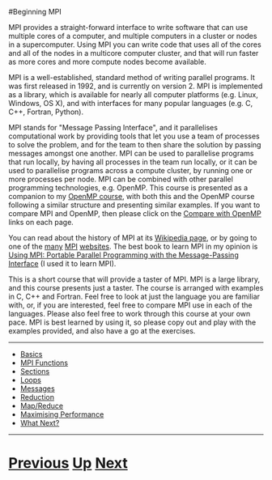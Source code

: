 #Beginning MPI

MPI provides a straight-forward interface to write software that can use 
multiple cores of a computer, and multiple computers in a cluster or nodes 
in a supercomputer. Using MPI you can write code that uses all of the cores 
and all of the nodes in a multicore computer cluster, and that will run 
faster as more cores and more compute nodes become available.

MPI is a well-established, standard method of writing parallel programs. 
It was first released in 1992, and is currently on version 2. MPI is 
implemented as a library, which is available for nearly all computer platforms 
(e.g. Linux, Windows, OS X), and with interfaces for many popular languages 
(e.g. C, C++, Fortran, Python).

MPI stands for "Message Passing Interface", and it parallelises computational 
work by providing tools that let you use a team of processes to solve the problem, 
and for the team to then share the solution by passing messages amongst one 
another. MPI can be used to parallelise programs that run locally, by having 
all processes in the team run locally, or it can be used to parallelise programs 
across a compute cluster, by running one or more processes per node. MPI can 
be combined with other parallel programming technologies, e.g. OpenMP. This 
course is presented as a companion to my [OpenMP course](../beginning_openmp/README.md), 
with both this and the OpenMP course following a similar structure and presenting 
similar examples. If you want to compare MPI and OpenMP, then please click on the 
[Compare with OpenMP](../beginning_openmp/README.md) links on each page.

You can read about the history of MPI at its 
[Wikipedia page](http://en.wikipedia.org/wiki/Message_Passing_Interface), 
or by going to one of the
[many](http://www.mpi-forum.org/) 
[MPI](https://computing.llnl.gov/tutorials/mpi/) 
[websites](http://www.mcs.anl.gov/research/projects/mpi/tutorial/). 
The best book to learn MPI in my opinion is 
[Using MPI: Portable Parallel Programming with the Message-Passing Interface](http://www.amazon.co.uk/Using-MPI-Programming-Message-Passing-Engineering/dp/0262571323/ref=sr_1_3?ie=UTF8&qid=1329953725&sr=8-3) 
(I used it to learn MPI).

This is a short course that will provide a taster of MPI. MPI is a large 
library, and this course presents just a taster. The course is arranged with 
examples in C, C++ and Fortran. Feel free to look at just the language you
are familiar with, or, if you are interested, feel free to compare MPI use 
in each of the languages. Please also feel free to work through this course 
at your own pace. MPI is best learned by using it, so please copy out and 
play with the examples provided, and also have a go at the exercises.

***

* [Basics](basics.md)
* [MPI Functions](functions.md)
* [Sections](sections.md)
* [Loops](loops.md)
* [Messages](messages.md)
* [Reduction](reduction.md)
* [Map/Reduce](mapreduce.md)
* [Maximising Performance](performance.md)
* [What Next?](whatnext.md)

***

# [Previous](../main/courses.md) [Up](../main/courses.md) [Next](basics.md) 
